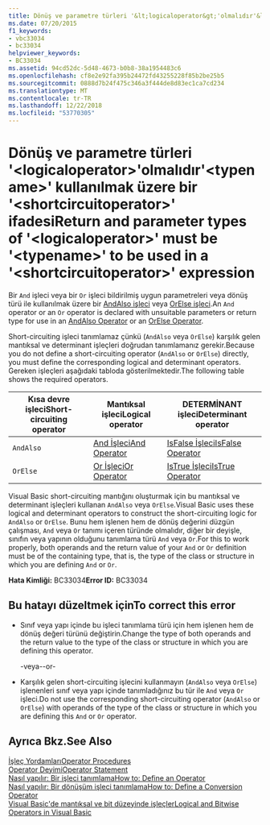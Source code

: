 ```yaml
---
title: Dönüş ve parametre türleri '&lt;logicaloperator&gt;'olmalıdır'&lt;typename&gt;' kullanılmak üzere bir '&lt;shortcircuitoperator&gt;' ifadesi
ms.date: 07/20/2015
f1_keywords:
- vbc33034
- bc33034
helpviewer_keywords:
- BC33034
ms.assetid: 94cd52dc-5d48-4673-b0b8-38a1954483c6
ms.openlocfilehash: cf8e2e92fa395b24472fd43255228f85b2be25b5
ms.sourcegitcommit: 0888d7b24f475c346a3f444de8d83ec1ca7cd234
ms.translationtype: MT
ms.contentlocale: tr-TR
ms.lasthandoff: 12/22/2018
ms.locfileid: "53770305"
---
```

# <a name="return-and-parameter-types-of-ltlogicaloperatorgt-must-be-lttypenamegt-to-be-used-in-a-ltshortcircuitoperatorgt-expression"></a><span data-ttu-id="1331b-102">Dönüş ve parametre türleri '&lt;logicaloperator&gt;'olmalıdır'&lt;typename&gt;' kullanılmak üzere bir '&lt;shortcircuitoperator&gt;' ifadesi</span><span class="sxs-lookup"><span data-stu-id="1331b-102">Return and parameter types of '&lt;logicaloperator&gt;' must be '&lt;typename&gt;' to be used in a '&lt;shortcircuitoperator&gt;' expression</span></span>
<span data-ttu-id="1331b-103">Bir `And` işleci veya bir `Or` işleci bildirilmiş uygun parametreleri veya dönüş türü ile kullanılmak üzere bir [AndAlso işleci](../../visual-basic/language-reference/operators/andalso-operator.md) veya [OrElse işleci](../../visual-basic/language-reference/operators/orelse-operator.md).</span><span class="sxs-lookup"><span data-stu-id="1331b-103">An `And` operator or an `Or` operator is declared with unsuitable parameters or return type for use in an [AndAlso Operator](../../visual-basic/language-reference/operators/andalso-operator.md) or an [OrElse Operator](../../visual-basic/language-reference/operators/orelse-operator.md).</span></span>  
  
 <span data-ttu-id="1331b-104">Short-circuiting işleci tanımlamaz çünkü (`AndAlso` veya `OrElse`) karşılık gelen mantıksal ve determinant işleçleri doğrudan tanımlamanız gerekir.</span><span class="sxs-lookup"><span data-stu-id="1331b-104">Because you do not define a short-circuiting operator (`AndAlso` or `OrElse`) directly, you must define the corresponding logical and determinant operators.</span></span> <span data-ttu-id="1331b-105">Gereken işleçleri aşağıdaki tabloda gösterilmektedir.</span><span class="sxs-lookup"><span data-stu-id="1331b-105">The following table shows the required operators.</span></span>  
  
|<span data-ttu-id="1331b-106">Kısa devre işleci</span><span class="sxs-lookup"><span data-stu-id="1331b-106">Short-circuiting operator</span></span>|<span data-ttu-id="1331b-107">Mantıksal işleci</span><span class="sxs-lookup"><span data-stu-id="1331b-107">Logical operator</span></span>|<span data-ttu-id="1331b-108">DETERMİNANT işleci</span><span class="sxs-lookup"><span data-stu-id="1331b-108">Determinant operator</span></span>|  
|--------------------------------|----------------------|--------------------------|  
|`AndAlso`|[<span data-ttu-id="1331b-109">And İşleci</span><span class="sxs-lookup"><span data-stu-id="1331b-109">And Operator</span></span>](../../visual-basic/language-reference/operators/and-operator.md)|[<span data-ttu-id="1331b-110">IsFalse İşleci</span><span class="sxs-lookup"><span data-stu-id="1331b-110">IsFalse Operator</span></span>](../../visual-basic/language-reference/operators/isfalse-operator.md)|  
|`OrElse`|[<span data-ttu-id="1331b-111">Or İşleci</span><span class="sxs-lookup"><span data-stu-id="1331b-111">Or Operator</span></span>](../../visual-basic/language-reference/operators/or-operator.md)|[<span data-ttu-id="1331b-112">IsTrue İşleci</span><span class="sxs-lookup"><span data-stu-id="1331b-112">IsTrue Operator</span></span>](../../visual-basic/language-reference/operators/istrue-operator.md)|  
  
 <span data-ttu-id="1331b-113">Visual Basic short-circuiting mantığını oluşturmak için bu mantıksal ve determinant işleçleri kullanan `AndAlso` veya `OrElse`.</span><span class="sxs-lookup"><span data-stu-id="1331b-113">Visual Basic uses these logical and determinant operators to construct the short-circuiting logic for `AndAlso` or `OrElse`.</span></span> <span data-ttu-id="1331b-114">Bunu hem işlenen hem de dönüş değerini düzgün çalışması, `And` veya `Or` tanımı içeren türünde olmalıdır, diğer bir deyişle, sınıfın veya yapının olduğunu tanımlama türü `And` veya `Or`.</span><span class="sxs-lookup"><span data-stu-id="1331b-114">For this to work properly, both operands and the return value of your `And` or `Or` definition must be of the containing type, that is, the type of the class or structure in which you are defining `And` or `Or`.</span></span>  
  
 <span data-ttu-id="1331b-115">**Hata Kimliği:** BC33034</span><span class="sxs-lookup"><span data-stu-id="1331b-115">**Error ID:** BC33034</span></span>  
  
## <a name="to-correct-this-error"></a><span data-ttu-id="1331b-116">Bu hatayı düzeltmek için</span><span class="sxs-lookup"><span data-stu-id="1331b-116">To correct this error</span></span>  
  
-   <span data-ttu-id="1331b-117">Sınıf veya yapı içinde bu işleci tanımlama türü için hem işlenen hem de dönüş değeri türünü değiştirin.</span><span class="sxs-lookup"><span data-stu-id="1331b-117">Change the type of both operands and the return value to the type of the class or structure in which you are defining this operator.</span></span>  
  
     <span data-ttu-id="1331b-118">-veya-</span><span class="sxs-lookup"><span data-stu-id="1331b-118">-or-</span></span>  
  
-   <span data-ttu-id="1331b-119">Karşılık gelen short-circuiting işlecini kullanmayın (`AndAlso` veya `OrElse`) işlenenleri sınıf veya yapı içinde tanımladığınız bu tür ile `And` veya `Or` işleci.</span><span class="sxs-lookup"><span data-stu-id="1331b-119">Do not use the corresponding short-circuiting operator (`AndAlso` or `OrElse`) with operands of the type of the class or structure in which you are defining this `And` or `Or` operator.</span></span>  
  
## <a name="see-also"></a><span data-ttu-id="1331b-120">Ayrıca Bkz.</span><span class="sxs-lookup"><span data-stu-id="1331b-120">See Also</span></span>  
 [<span data-ttu-id="1331b-121">İşleç Yordamları</span><span class="sxs-lookup"><span data-stu-id="1331b-121">Operator Procedures</span></span>](../../visual-basic/programming-guide/language-features/procedures/operator-procedures.md)  
 [<span data-ttu-id="1331b-122">Operator Deyimi</span><span class="sxs-lookup"><span data-stu-id="1331b-122">Operator Statement</span></span>](../../visual-basic/language-reference/statements/operator-statement.md)  
 [<span data-ttu-id="1331b-123">Nasıl yapılır: Bir işleci tanımlama</span><span class="sxs-lookup"><span data-stu-id="1331b-123">How to: Define an Operator</span></span>](../../visual-basic/programming-guide/language-features/procedures/how-to-define-an-operator.md)  
 [<span data-ttu-id="1331b-124">Nasıl yapılır: Bir dönüşüm işleci tanımlama</span><span class="sxs-lookup"><span data-stu-id="1331b-124">How to: Define a Conversion Operator</span></span>](../../visual-basic/programming-guide/language-features/procedures/how-to-define-a-conversion-operator.md)  
 [<span data-ttu-id="1331b-125">Visual Basic'de mantıksal ve bit düzeyinde işleçler</span><span class="sxs-lookup"><span data-stu-id="1331b-125">Logical and Bitwise Operators in Visual Basic</span></span>](../../visual-basic/programming-guide/language-features/operators-and-expressions/logical-and-bitwise-operators.md)
